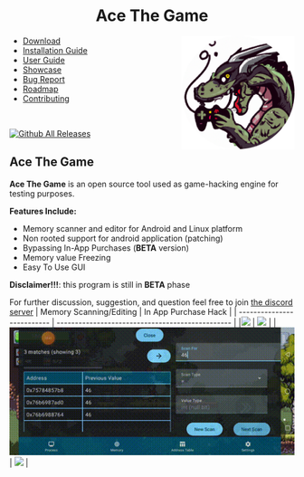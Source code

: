 <h1 align="center">Ace The Game</h1>
<img width="200" height="200" src="./assets/icon.png" align="right">
<ul>
  <li><a href="https://github.com/KuhakuPixel/AceTheGame/releases/latest">Download</a><br></li>
  <li><a href="./installation_guide.md">Installation Guide</a><br></li>
  <li><a href="./tutorial/guides.md">  User Guide </a><br></li>
  <li><a href="/showcase.md">Showcase</a><br></li>
  <li><a href="https://github.com/KuhakuPixel/AceTheGame/issues">Bug Report</a><br></li>
  <li><a href="https://github.com/KuhakuPixel/AceTheGame/issues/60">Roadmap</a><br></li>
  <li><a href="./contributing.md">Contributing</a></li>
</ul>

<br>

[![Github All Releases](https://img.shields.io/github/downloads/KuhakuPixel/AceTheGame/total.svg)]()

## Ace The Game

**Ace The Game** is an open source tool used as game-hacking engine for testing purposes.

**Features Include:**

- Memory scanner and editor for Android and Linux platform
- Non rooted support for android application (patching)
- Bypassing In-App Purchases (**BETA** version)
- Memory value Freezing
- Easy To Use GUI

**Disclaimer!!!**: this program is still in **BETA** phase

For further discussion, suggestion, and question
feel free to join [the discord server](https://discord.gg/8fJh9tPVXb)
| Memory Scanning/Editing    | In App Purchase Hack                             |
| -------------------------- | ------------------------------------------------ |
|![](/assets/showcase/3.gif) | <img src="/assets/showcase/tb1.gif" width="200"> |
|![](/assets/showcase/2.gif) | <img src="/assets/showcase/tb2.gif" width="200"> |

